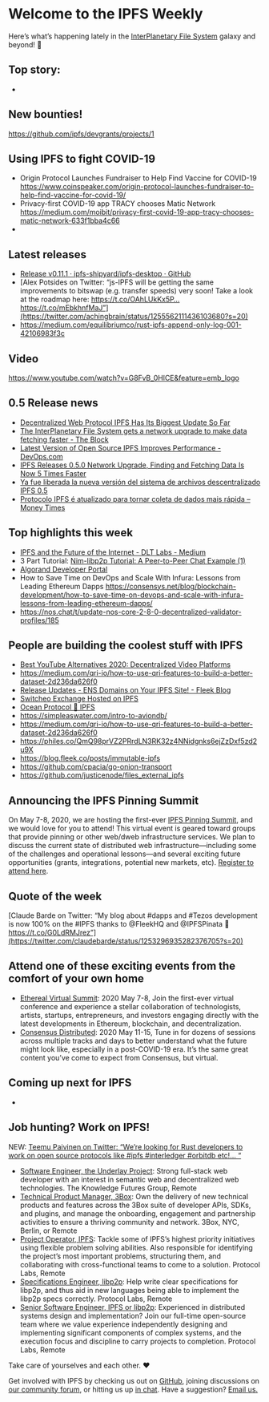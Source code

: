 # Welcome to the IPFS Weekly

Here’s what’s happening lately in the [InterPlanetary File System](https://ipfs.io/) galaxy and beyond! 🚀

## Top story: 
* 


## New bounties!
https://github.com/ipfs/devgrants/projects/1


## Using IPFS to fight COVID-19

+ Origin Protocol Launches Fundraiser to Help Find Vaccine for COVID-19 https://www.coinspeaker.com/origin-protocol-launches-fundraiser-to-help-find-vaccine-for-covid-19/
+ Privacy-first COVID-19 app TRACY chooses Matic Network https://medium.com/moibit/privacy-first-covid-19-app-tracy-chooses-matic-network-633f1bba4c66
+ 

## Latest releases
* [Release v0.11.1 · ipfs-shipyard/ipfs-desktop · GitHub](https://github.com/ipfs-shipyard/ipfs-desktop/releases/tag/v0.11.1)
* [Alex Potsides on Twitter: “js-IPFS will be getting the same improvements to bitswap (e.g. transfer speeds) very soon!   Take a look at the roadmap here: https://t.co/OAhLUkKx5P… https://t.co/mEbkhnfMaJ”](https://twitter.com/achingbrain/status/1255562111436103680?s=20)
* https://medium.com/equilibriumco/rust-ipfs-append-only-log-001-42106983f3c

## Video
https://www.youtube.com/watch?v=G8FvB_0HlCE&feature=emb_logo

## 0.5 Release news
* [Decentralized Web Protocol IPFS Has Its Biggest Update So Far](https://cointelegraph.com/news/decentralized-web-protocol-ipfs-has-its-biggest-update-so-far)
* [The InterPlanetary File System gets a network upgrade to make data fetching faster - The Block](https://www.theblockcrypto.com/post/63189/ipfs-network-upgrade-data-fetching)
* [Latest Version of Open Source IPFS Improves Performance - DevOps.com](https://devops.com/latest-version-of-open-source-ipfs-improves-performance/)
* [IPFS Releases 0.5.0 Network Upgrade, Finding and Fetching Data Is Now 5 Times Faster](https://bitcoinexchangeguide.com/ipfs-releases-0-5-0-network-upgrade-finding-and-fetching-data-is-now-5-times-faster/)
* [Ya fue liberada la nueva versión del sistema de archivos descentralizado IPFS 0.5](https://blog.desdelinux.net/ya-fue-liberada-la-nueva-version-del-sistema-de-archivos-descentralizado-ipfs-0-5/)
* [Protocolo IPFS é atualizado para tornar coleta de dados mais rápida – Money Times](https://www.moneytimes.com.br/protocolo-ipfs-e-atualizado-para-tornar-coleta-de-dados-mais-rapida/)


## Top highlights this week
* [IPFS and the Future of the Internet - DLT Labs - Medium](https://medium.com/@dltlabs/ipfs-and-the-future-of-the-internet-dfb3cfed0531)
* 3 Part Tutorial: [Nim-libp2p Tutorial: A Peer-to-Peer Chat Example (1)](https://our.status.im/nim-libp2p-tutorial-a-peer-to-peer-chat-example-1/)
* [Algorand Developer Portal](https://developer.algorand.org/solutions/creating-point-sale-application-algorand-blockchain/)
* How to Save Time on DevOps and Scale With Infura: Lessons from Leading Ethereum Dapps https://consensys.net/blog/blockchain-development/how-to-save-time-on-devops-and-scale-with-infura-lessons-from-leading-ethereum-dapps/
* https://nos.chat/t/update-nos-core-2-8-0-decentralized-validator-profiles/185


## People are building the coolest stuff with IPFS
* [Best YouTube Alternatives 2020: Decentralized Video Platforms](https://blockonomi.com/youtube-alternative/)
* https://medium.com/qri-io/how-to-use-qri-features-to-build-a-better-dataset-2d236da626f0
* [Release Updates - ENS Domains on Your IPFS Site! - Fleek Blog](https://blog.fleek.co/posts/Fleek-Release-ENS-Domains)
* [Switcheo Exchange Hosted on IPFS](https://blog.switcheo.network/switcheo-exchange-hosted-on-ipfs/)
* [Ocean Protocol 💖 IPFS](https://ipfs.oceanprotocol.com/)
* https://simpleaswater.com/intro-to-aviondb/
* https://medium.com/qri-io/how-to-use-qri-features-to-build-a-better-dataset-2d236da626f0
* https://philes.co/QmQ98prVZ2PRrdLN3RK32z4NNidgnks6ejZzDxf5zd2u9X
* https://blog.fleek.co/posts/immutable-ipfs
* https://github.com/cpacia/go-onion-transport
* https://github.com/justicenode/files_external_ipfs

## Announcing the IPFS Pinning Summit
On May 7-8, 2020, we are hosting the first-ever [IPFS Pinning Summit](https://ipfspinningsummit.com/), and we would love for you to attend! This virtual event is geared toward groups that provide pinning or other web/dweb infrastructure services. We plan to discuss the current state of distributed web infrastructure—including some of the challenges and operational lessons—and several exciting future opportunities (grants, integrations, potential new markets, etc). [Register to attend here](https://www.eventbrite.com/e/ipfs-pinning-summit-registration-102720606098).


## Quote of the week
[Claude Barde on Twitter: “My blog about #dapps and #Tezos development is now 100% on the #IPFS thanks to @FleekHQ and @IPFSPinata 🥳https://t.co/G0LdRMJrez”](https://twitter.com/claudebarde/status/1253296935282376705?s=20)


## Attend one of these exciting events from the comfort of your own home

* [Ethereal Virtual Summit](https://www.etherealsummit.com/): 2020 May 7-8, Join the first-ever virtual conference and experience a stellar collaboration of technologists, artists, startups, entrepreneurs, and investors engaging directly with the latest developments in Ethereum, blockchain, and decentralization.
* [Consensus Distributed](https://www.coindesk.com/events/consensus-2020?gclid=Cj0KCQiAyKrxBRDHARIsAKCzn8xTLzNy3u0cGN4s-gH5dpLxpeCQn8ufhFBlyZ3F4sXtd9ZF_azLQeYaApliEALw_wcB): 2020 May 11-15, Tune in for dozens of sessions across multiple tracks and days to better understand what the future might look like, especially in a post-COVID-19 era. It’s the same great content you’ve come to expect from Consensus, but virtual.


## Coming up next for IPFS
*


## Job hunting? Work on IPFS!
NEW: [Teemu Paivinen on Twitter: “We’re looking for Rust developers to work on open source protocols like #ipfs #interledger #orbitdb etc!… “](https://twitter.com/teemupai/status/1254717191276158976)

* [Software Engineer, the Underlay Project](https://notes.knowledgefutures.org/pub/si1okbw9): Strong full-stack web developer with an interest in semantic web and decentralized web technologies. The Knowledge Futures Group, Remote
* [Technical Product Manager, 3Box](https://jobs.lever.co/3box/6c68f7ec-a4b4-48ab-9d77-6500e36351e7): Own the delivery of new technical products and features across the 3Box suite of developer APIs, SDKs, and plugins, and manage the onboarding, engagement and partnership activities to ensure a thriving community and network. 3Box, NYC, Berlin, or Remote
* [Project Operator, IPFS](https://jobs.lever.co/protocol/135cecff-ecc4-49ca-b516-61b63fd4d9ef): Tackle some of IPFS’s highest priority initiatives using flexible problem solving abilities. Also responsible for identifying the project’s most important problems, structuring them, and collaborating with cross-functional teams to come to a solution. Protocol Labs, Remote
* [Specifications Engineer, libp2p](https://jobs.lever.co/protocol/0ee37e17-5fb3-4b0f-8559-e5fca363e268): Help write clear specifications for libp2p, and thus aid in new languages being able to implement the libp2p specs correctly. Protocol Labs, Remote
* [Senior Software Engineer, IPFS or libp2p](https://jobs.lever.co/protocol/82793e56-124f-484c-bf13-357ef0b45bc6): Experienced in distributed systems design and implementation? Join our full-time open-source team where we value experience independently designing and implementing significant components of complex systems, and the execution focus and discipline to carry projects to completion. Protocol Labs, Remote

Take care of yourselves and each other. ❤️

Get involved with IPFS by checking us out on [GitHub](https://github.com/ipfs), joining discussions on [our community forum](https://discuss.ipfs.io/), or hitting us up [in chat](https://riot.im/app/#/room/#ipfs:matrix.org). Have a suggestion? [Email us.](mailto:newsletter@ipfs.io)
